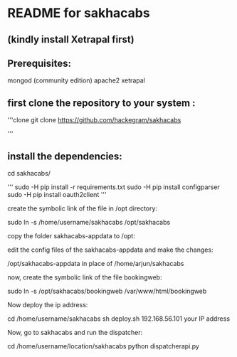 # README for sakhacabs
(kindly install Xetrapal first)
---

## Prerequisites:

mongod (community edition)
apache2
xetrapal


## first clone the repository to your system :

'''clone
git clone https://github.com/hackegram/sakhacabs

'''


## install the dependencies:

cd sakhacabs/

'''
sudo -H pip install -r requirements.txt
sudo -H pip install configparser
sudo -H pip install oauth2client
'''


create the symbolic link of the file in /opt directory:

sudo ln -s /home/username/sakhacabs /opt/sakhacabs


copy the folder sakhacabs-appdata to /opt:


edit the config files of the sakhacabs-appdata and make the changes:

/opt/sakhacabs-appdata in place of /home/arjun/sakhacabs 


now, create the symbolic link of the file bookingweb:

sudo ln -s /opt/sakhacabs/bookingweb /var/www/html/bookingweb


Now deploy the ip address:

cd /home/username/sakhacabs
 sh deploy.sh 192.168.56.101  your IP address
 

Now, go to sakhacabs and run the dispatcher:

cd /home/username/location/sakhacabs
python dispatcherapi.py




